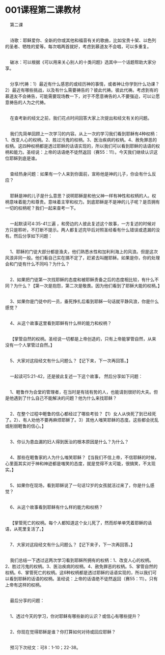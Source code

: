 # 001课程第二课教材



<p>&nbsp; &nbsp; 第二课</p>

<p><br />
&nbsp; &nbsp; 诗歌：耶稣爱你、全新的你或其他和福音有关的歌曲，比如宝贵十架、以色列的圣者、牺牲的爱等。每次唱两首就好，考虑到慕道友不会唱，可以多重复。</p>

<p><br />
&nbsp; &nbsp; 破冰：可以根据《可以用来关心别人的十类问题》选其中一个话题帮助大家分享。</p>

<p><br />
&nbsp; &nbsp; 分享/代祷：1）最近有什么感恩的或经历神的事情，或者神让你学到什么功课？2）最近有哪些挑战，以及有什么需要祷告的？彼此代祷。彼此代祷。考虑到有的慕道友不会祷告，可能需要现场教一下，对于不愿意祷告的人不要强迫，可以让愿意祷告的人为之代祷。</p>

<p><br />
&nbsp; &nbsp; 在查考新的经文之前，我们花点时间回答大家上次提出和经文有关的问题。</p>

<p><br />
&nbsp; &nbsp; 我们先简单回顾上一次学习的内容。从上一次的学习我们看到耶稣有4种权柄：1、改变人心的权柄。2、胜过污鬼的权柄。3、医治疾病的权柄。4、赦免罪恶的权柄。这四种权柄都是透过耶稣的话语实现的，所以我们可以看到耶稣的话语的权柄和能力。圣经说：上帝的话语绝不徒然返回（赛55：11）。今天我们继续认识这位耶稣到底是谁。</p>

<p><br />
&nbsp;&nbsp; &nbsp;查经热身问题：如果有一个人来到你面前，宣称他是神的儿子，你会有什么反应？</p>

<p><br />
&nbsp;&nbsp; &nbsp;耶稣是神的儿子是什么意思？说明耶稣是和他父神一样有神性和权柄的人。权柄意味着能力和尊贵。意味着主宰和权力。到底耶稣是不是神的儿子呢？是否拥有一切的权柄呢？我们一起来查考一下。</p>

<p><br />
&nbsp;&nbsp; &nbsp;一起默读可4:35-41三遍 ，和旁边的人彼此复述这个故事，一方复述的时候对方只是聆听，不打断不提示。两人都复述完毕后对照圣经看有什么错误或遗漏的没有。然后分享如下问题：</p>

<p><br />
&nbsp; &nbsp;&nbsp;1、耶稣的门徒大部分都是渔夫，他们熟悉水性和加利利海上的风浪。但是这次风浪非同一般。他们看自己实在搞不定了，赶紧去叫醒耶稣。如果是你，你的处理会和门徒有什么不同吗？为什么？</p>

<p><br />
&nbsp; &nbsp; 2、如果把门徒第一次找耶稣的态度和被耶稣责备之后的态度相比较，有什么不同？为什么？【第一次是抱怨，第二次是敬畏。因为他们看到了耶稣大能的权柄。】</p>

<p><br />
&nbsp; &nbsp; 3、如果你是门徒中的一员，垂死挣扎后看到耶稣一句话就平静风浪，你是什么感觉？</p>

<p><br />
&nbsp; &nbsp; 4、从这个故事这里看到耶稣有什么样的能力和权柄？</p>

<p><br />
&nbsp; &nbsp; 【掌管自然的权柄。圣经说一切都是上帝创造的，只有上帝能掌管自然，从来没有一个人掌管过自然。】</p>

<p><br />
&nbsp; &nbsp; 5、大家对这段经文有什么问题么？【记下来，下一次再回答。】</p>

<p><br />
&nbsp;&nbsp; &nbsp;一起读可5:21-42，还是彼此复述一下这个故事， 然后分享如下问题：</p>

<p><br />
&nbsp; &nbsp; 1、睚鲁作为会堂的管理者，在当时是有钱有势的人，也能请到很好的大夫。但是他遇到了什么自己不能解决的问题？他为什么来找耶稣？</p>

<p><br />
&nbsp; &nbsp; 2、在整个过程中睚鲁的信心都经过了哪些考验？【1）女人从快死了到已经死了。2）、有人劝他不要再麻烦耶稣了。3）其他人嗤笑耶稣的态度。这些都会扰乱或削弱睚鲁的信心。】</p>

<p><br />
&nbsp; &nbsp; 3、你认为患血漏的妇人得到医治的根本原因是什么？为什么？</p>

<p><br />
&nbsp; &nbsp; 4、那些在睚鲁家的人为什么嗤笑耶稣？【当我们不信上帝，不信耶稣的时候，心里面其实对于神和神迹都是嗤笑的态度，就是觉得不太可能，很搞笑，不太现实。】</p>

<p><br />
&nbsp; &nbsp; 5、如果你在现场，看到耶稣说了一句话12岁的女孩就活过来了，你是什么感觉？</p>

<p><br />
&nbsp; &nbsp; 6、从这个故事看到耶稣有什么样的能力和权柄？&nbsp;</p>

<p><br />
&nbsp; &nbsp; 【掌管死亡的权柄。每个人都知道这个女儿死了，然而却单单凭着耶稣的话语，从死里复活了。】</p>

<p><br />
&nbsp; &nbsp; 7、大家对这段经文有什么问题么？【记下来子，下一次再回答。】</p>

<p><br />
&nbsp;&nbsp; &nbsp;我们总结一下透过这两次学习看到耶稣所拥有的权柄：1、改变人心的权柄。2、胜过污鬼的权柄。3、医治疾病的权柄。4、赦免罪恶的权柄。5、掌管自然的权柄。6、掌管死亡的权柄。这6种权柄都是透过耶稣的话语实现的，所以我们可以看到耶稣的话语的权柄。圣经说：上帝的话语绝不徒然返回（赛55：11）。只有上帝有这样的权柄。</p>

<p><br />
&nbsp;&nbsp; &nbsp;最后分享的问题：</p>

<p><br />
&nbsp; &nbsp; 1、透过今天的学习，你对耶稣有哪些新的认识？或信心有哪些提升？</p>

<p><br />
&nbsp; &nbsp; 2、你现在觉得耶稣是谁？你打算如何对待或回应耶稣？</p>

<p><br />
&nbsp;&nbsp; &nbsp;预习下次经文：可8：1-10；22-38。</p>